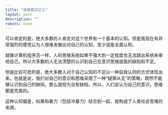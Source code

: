 ```yaml
---
title: "自我意识之三"
layout: post
description: ""
robots: none
---
```


可以肯定的是，绝大多数的人肯定对这个世界有一个基本的认知。但是我现在有非常强烈的感觉认为人很难发展出对自己的认知，至少说是全面认知。

就像计算机程序员一样，人的思维系统如果不强大到一定程度也无法跳出系统来审视自己。所以大多数的人无法清楚的认识到自己在意识思维层面的缺陷和不足。

但是比较可悲的是，绝大多数人对于自己认知的不足以一种自我认同的方式体现出来。也就是说，我们对自己的意识和思维采用了一种“疑罪从无”的策略，既然不能够认识到自己的缺陷，那么就视为没有缺陷。所以，人们会认为自己的意识，思维都是完美的。

这种认知偏差，如果和暴力（包括冷暴力）结合到一起，就构成了人类社会苦难的来源。